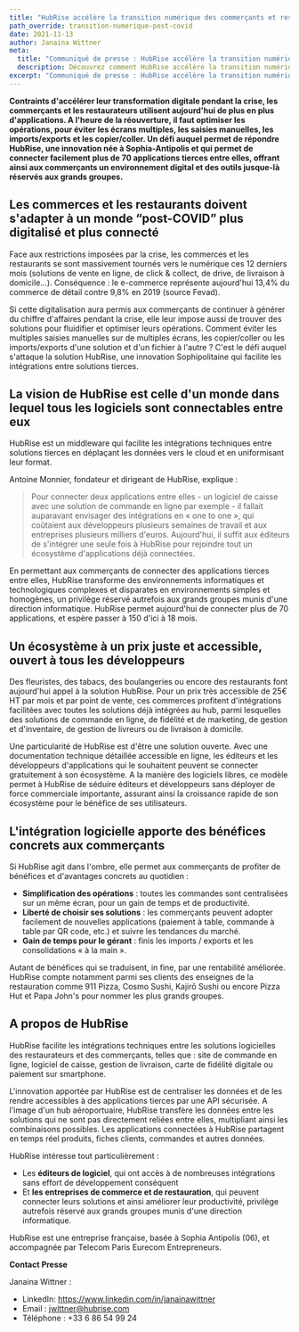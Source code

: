 ```yaml
---
title: "HubRise accélère la transition numérique des commerçants et restaurateurs post-COVID"
path_override: transition-numerique-post-covid
date: 2021-11-13
author: Janaina Wittner
meta:
  title: "Communiqué de presse : HubRise accélère la transition numérique des commerçants et restaurateurs post-COVID | Blog | HubRise"
  description: Découvrez comment HubRise accélère la transition numérique pour les commerçants et les restaurateurs en ère post-COVID, en simplifiant l'intégration avec plus de 70 applications tierces
excerpt: "Communiqué de presse : HubRise accélère la transition numérique pour les commerçants et les restaurateurs en ère post-COVID, en simplifiant l'intégration avec plus de 70 applications tierces."
---
```


**Contraints d'accélérer leur transformation digitale pendant la crise, les commerçants et les restaurateurs utilisent aujourd'hui de plus en plus d'applications. A l'heure de la réouverture, il faut optimiser les opérations, pour éviter les écrans multiples, les saisies manuelles, les imports/exports et les copier/coller. Un défi auquel permet de répondre HubRise, une innovation née à Sophia-Antipolis et qui permet de connecter facilement plus de 70 applications tierces entre elles, offrant ainsi aux commerçants un environnement digital et des outils jusque-là réservés aux grands groupes.**

## Les commerces et les restaurants doivent s'adapter à un monde “post-COVID” plus digitalisé et plus connecté

Face aux restrictions imposées par la crise, les commerces et les restaurants se sont massivement tournés vers le numérique ces 12 derniers mois (solutions de vente en ligne, de click & collect, de drive, de livraison à domicile…). Conséquence : le e-commerce représente aujourd'hui 13,4% du commerce de détail contre 9,8% en 2019 (source Fevad).

Si cette digitalisation aura permis aux commerçants de continuer à générer du chiffre d'affaires pendant la crise, elle leur impose aussi de trouver des solutions pour fluidifier et optimiser leurs opérations. Comment éviter les multiples saisies manuelles sur de multiples écrans, les copier/coller ou les imports/exports d'une solution et d'un fichier à l'autre ? C'est le défi auquel s'attaque la solution HubRise, une innovation Sophipolitaine qui facilite les intégrations entre solutions tierces.

## La vision de HubRise est celle d'un monde dans lequel tous les logiciels sont connectables entre eux

HubRise est un middleware qui facilite les intégrations techniques entre solutions tierces en déplaçant les données vers le cloud et en uniformisant leur format.

Antoine Monnier, fondateur et dirigeant de HubRise, explique :

> Pour connecter deux applications entre elles - un logiciel de caisse avec une solution de commande en ligne par exemple - il fallait auparavant envisager des intégrations en « one to one », qui coûtaient aux développeurs plusieurs semaines de travail et aux entreprises plusieurs milliers d'euros. Aujourd'hui, il suffit aux éditeurs de s'intégrer une seule fois à HubRise pour rejoindre tout un écosystème d'applications déjà connectées.

En permettant aux commerçants de connecter des applications tierces entre elles, HubRise transforme des environnements informatiques et technologiques complexes et disparates en environnements simples et homogènes, un privilège réservé autrefois aux grands groupes munis d'une direction informatique.
HubRise permet aujourd'hui de connecter plus de 70 applications, et espère passer à 150 d'ici à 18 mois.

## Un écosystème à un prix juste et accessible, ouvert à tous les développeurs

Des fleuristes, des tabacs, des boulangeries ou encore des restaurants font aujourd'hui appel à la solution HubRise. Pour un prix très accessible de 25€ HT par mois et par point de vente, ces commerces profitent d'intégrations facilitées avec toutes les solutions déjà intégrées au hub, parmi lesquelles des solutions de commande en ligne, de fidélité et de marketing, de gestion et d'inventaire, de gestion de livreurs ou de livraison à domicile.

Une particularité de HubRise est d'être une solution ouverte. Avec une documentation technique détaillée accessible en ligne, les éditeurs et les développeurs d'applications qui le souhaitent peuvent se connecter gratuitement à son écosystème. A la manière des logiciels libres, ce modèle permet à HubRise de séduire éditeurs et développeurs sans déployer de force commerciale importante, assurant ainsi la croissance rapide de son écosystème pour le bénéfice de ses utilisateurs.

## L'intégration logicielle apporte des bénéfices concrets aux commerçants

Si HubRise agit dans l'ombre, elle permet aux commerçants de profiter de bénéfices et d'avantages concrets au quotidien :

- **Simplification des opérations** : toutes les commandes sont centralisées sur un même écran, pour un gain de temps et de productivité.
- **Liberté de choisir ses solutions** : les commerçants peuvent adopter facilement de nouvelles applications (paiement à table, commande à table par QR code, etc.) et suivre les tendances du marché.
- **Gain de temps pour le gérant** : finis les imports / exports et les consolidations « à la main ».

Autant de bénéfices qui se traduisent, in fine, par une rentabilité améliorée. HubRise compte notamment parmi ses clients des enseignes de la restauration comme 911 Pizza, Cosmo Sushi, Kajirō Sushi ou encore Pizza Hut et Papa John's pour nommer les plus grands groupes.

## A propos de HubRise

HubRise facilite les intégrations techniques entre les solutions logicielles des restaurateurs et des commerçants, telles que : site de commande en ligne, logiciel de caisse, gestion de livraison, carte de fidélité digitale ou paiement sur smartphone.

L'innovation apportée par HubRise est de centraliser les données et de les rendre accessibles à des applications tierces par une API sécurisée. A l'image d'un hub aéroportuaire, HubRise transfère les données entre les solutions qui ne sont pas directement reliées entre elles, multipliant ainsi les combinaisons possibles. Les applications connectées à HubRise partagent en temps réel produits, fiches clients, commandes et autres données.

HubRise intéresse tout particulièrement :

- Les **éditeurs de logiciel**, qui ont accès à de nombreuses intégrations sans effort de développement conséquent
- Et **les entreprises de commerce et de restauration**, qui peuvent connecter leurs solutions et ainsi améliorer leur productivité, privilège autrefois réservé aux grands groupes munis d'une direction informatique.

HubRise est une entreprise française, basée à Sophia Antipolis (06), et accompagnée par Telecom Paris Eurecom Entrepreneurs.

**Contact Presse**

Janaina Wittner :

- LinkedIn: https://www.linkedin.com/in/janainawittner
- Email : jwittner@hubrise.com
- Téléphone : +33 6 86 54 99 24
